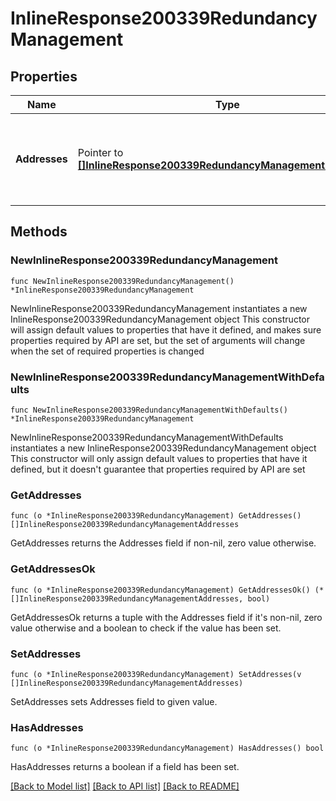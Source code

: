 # InlineResponse200339RedundancyManagement

## Properties

Name | Type | Description | Notes
------------ | ------------- | ------------- | -------------
**Addresses** | Pointer to [**[]InlineResponse200339RedundancyManagementAddresses**](InlineResponse200339RedundancyManagementAddresses.md) | Wireless LAN controller redundancy management interface addresses | [optional] 

## Methods

### NewInlineResponse200339RedundancyManagement

`func NewInlineResponse200339RedundancyManagement() *InlineResponse200339RedundancyManagement`

NewInlineResponse200339RedundancyManagement instantiates a new InlineResponse200339RedundancyManagement object
This constructor will assign default values to properties that have it defined,
and makes sure properties required by API are set, but the set of arguments
will change when the set of required properties is changed

### NewInlineResponse200339RedundancyManagementWithDefaults

`func NewInlineResponse200339RedundancyManagementWithDefaults() *InlineResponse200339RedundancyManagement`

NewInlineResponse200339RedundancyManagementWithDefaults instantiates a new InlineResponse200339RedundancyManagement object
This constructor will only assign default values to properties that have it defined,
but it doesn't guarantee that properties required by API are set

### GetAddresses

`func (o *InlineResponse200339RedundancyManagement) GetAddresses() []InlineResponse200339RedundancyManagementAddresses`

GetAddresses returns the Addresses field if non-nil, zero value otherwise.

### GetAddressesOk

`func (o *InlineResponse200339RedundancyManagement) GetAddressesOk() (*[]InlineResponse200339RedundancyManagementAddresses, bool)`

GetAddressesOk returns a tuple with the Addresses field if it's non-nil, zero value otherwise
and a boolean to check if the value has been set.

### SetAddresses

`func (o *InlineResponse200339RedundancyManagement) SetAddresses(v []InlineResponse200339RedundancyManagementAddresses)`

SetAddresses sets Addresses field to given value.

### HasAddresses

`func (o *InlineResponse200339RedundancyManagement) HasAddresses() bool`

HasAddresses returns a boolean if a field has been set.


[[Back to Model list]](../README.md#documentation-for-models) [[Back to API list]](../README.md#documentation-for-api-endpoints) [[Back to README]](../README.md)


